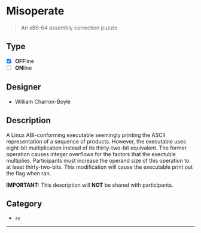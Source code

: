 # Misoperate

> An x86-64 assembly correction puzzle

## Type

- [X] **OFF**line
- [ ] **ON**line

## Designer

- William Charron-Boyle

## Description

A Linux ABI-conforming executable seemingly printing the ASCII representation of a sequence of products. However, the executable uses eight-bit multiplication instead of its thirty-two-bit equivalent. The former operation causes integer overflows for the factors that the exectuble multiplies. Participants must increase the operand size of this operation to at least thirty-two-bits. This modification will cause the executable print out the flag when ran.

**IMPORTANT:** This description will **NOT** be shared with participants.

## Category

- `re`

---
